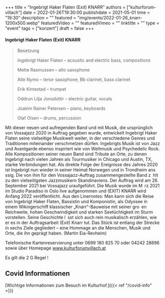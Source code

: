 +++
title = "Ingebrigt Haker Flaten (Exit) KNARR"
authors = ["kulturforum-villach"]
date = 2022-01-26T19:30:00
publishdate = 2021-05-01
time = "19:30"
description = ""
featured = "img/events/2022-01-26_knarr-1200x500.webp"
featuredVideo = ""
featuredVimeo = ""
linktitle = ""
type = "event"
tags = ["konzert"]
draft = false
+++

#### Ingebrigt Haker Flaten (Exit) KNARR

>Besetzung
>
>Ingebrigt Haker Flaten – acoustic and electric bass, compositions
>
>Mette Rasmussen – alto saxophone
>
>Atle Nymo – tenor saxophone, Bb clarinet, bass clarinet
>
>Erik Kimestad – trumpet
>
>Oddrun Lilja Jonsdottir – electric guitar, vocals
>
>Joakim Rainer Petersen – piano, keyboards
>
>Olaf Olsen – drums, percussion



Mit dieser neuen und aufregenden Band und mit Musik, die ursprünglich von Vossajazz 2020 in Auftrag gegeben wurde, entwickelt Ingebrigt Haker Flaten seine vielseitige Musikwelt weiter, in der verschiedene Genres und Traditionen
miteinander verschmelzen dürfen. Ingebrigts Musik ist von Jazz und Avantgarde ebenso inspiriert wie von Weltmusik und Psychedelic Rock. Alle Kompositionen seiner neuen Band sind Tribute an Orte, zu denen Ingebrigt nach vielen Jahren als Tourmusiker in Chicago und Austin, TX, starke Verbindungen hat. Als direkte Folge der Ereignisse des Jahres 2020 ist Ingebrigt nun wieder in seiner Heimat Norwegen und in Trondheim ans ssig.
Die von ihm für den Vossajazz-Auftrag zusammengestellte Band z hlt zu den vielseitigsten Jazzmusikern Skandinaviens. Der Auftrag wird am 26. September 2021 bei Vossajazz uraufgeführt. Die Musik wurde im M rz 2021
im Studio Paradiso in Oslo live aufgenommen und (EXIT) KNARR wird Anfang 2022 veröffentlicht.
Aus den Linernotes: Man kann sich die Reise von Ingebrigt Haker Flaten, Bassistin und Komponistin, als Odyssee in einem Wikingerschiff klassischer „Knarr“-Bauweise mit seiner gro en Reichweite, hohen Geschwindigkeit und starken Seetüchtigkeit im Sturm vorstellen. Seine Geschichte l sst sich auch rein musikalisch erzählen, wie er es in der Auftragsarbeit (Exit) Knarr tut. Das Stück ist entlang der Strecke in sechs Ziele gegliedert – eine Hommage an die Menschen, Musik und Orte, die ihn geprägt haben. (Martin Eia-Revheim)


Telefonische Kartenreservierung unter 0699 180 825 70 oder 04242 28896  sowie über Homepage www.kulturforumvillach.at                             

Es gilt die 2 G Regel !


## Covid Informationen

[Wichtige Informationen zum Besuch im Kulturhof.]({{< ref "/covid-info" >}})
